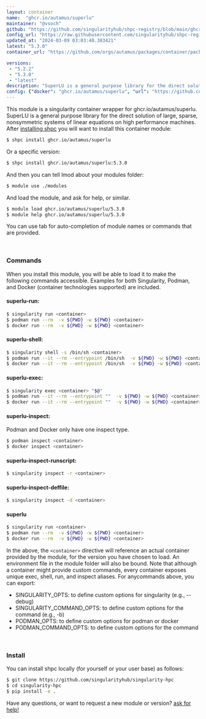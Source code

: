 ```yaml
---
layout: container
name:  "ghcr.io/autamus/superlu"
maintainer: "@vsoch"
github: "https://github.com/singularityhub/shpc-registry/blob/main/ghcr.io/autamus/superlu/container.yaml"
config_url: "https://raw.githubusercontent.com/singularityhub/shpc-registry/main/ghcr.io/autamus/superlu/container.yaml"
updated_at: "2024-03-09 03:03:40.383421"
latest: "5.3.0"
container_url: "https://github.com/orgs/autamus/packages/container/package/superlu"

versions:
 - "5.2.2"
 - "5.3.0"
 - "latest"
description: "SuperLU is a general purpose library for the direct solution of large, sparse, nonsymmetric systems of linear equations on high performance machines."
config: {"docker": "ghcr.io/autamus/superlu", "url": "https://github.com/orgs/autamus/packages/container/package/superlu", "maintainer": "@vsoch", "description": "SuperLU is a general purpose library for the direct solution of large, sparse, nonsymmetric systems of linear equations on high performance machines.", "latest": {"5.3.0": "sha256:5d151dc6b33254970a71698104ba61648eb3159ed0b4cce8d2f1c13d5f2c011f"}, "tags": {"5.2.2": "sha256:31e2968aa8503840fceae8c81c5b7b197483b1a787d6a9488535ddd511cc787d", "5.3.0": "sha256:5d151dc6b33254970a71698104ba61648eb3159ed0b4cce8d2f1c13d5f2c011f", "latest": "sha256:5d151dc6b33254970a71698104ba61648eb3159ed0b4cce8d2f1c13d5f2c011f"}}
---
```


This module is a singularity container wrapper for ghcr.io/autamus/superlu.
SuperLU is a general purpose library for the direct solution of large, sparse, nonsymmetric systems of linear equations on high performance machines.
After [installing shpc](#install) you will want to install this container module:


```bash
$ shpc install ghcr.io/autamus/superlu
```

Or a specific version:

```bash
$ shpc install ghcr.io/autamus/superlu:5.3.0
```

And then you can tell lmod about your modules folder:

```bash
$ module use ./modules
```

And load the module, and ask for help, or similar.

```bash
$ module load ghcr.io/autamus/superlu/5.3.0
$ module help ghcr.io/autamus/superlu/5.3.0
```

You can use tab for auto-completion of module names or commands that are provided.

<br>

### Commands

When you install this module, you will be able to load it to make the following commands accessible.
Examples for both Singularity, Podman, and Docker (container technologies supported) are included.

#### superlu-run:

```bash
$ singularity run <container>
$ podman run --rm  -v ${PWD} -w ${PWD} <container>
$ docker run --rm  -v ${PWD} -w ${PWD} <container>
```

#### superlu-shell:

```bash
$ singularity shell -s /bin/sh <container>
$ podman run --it --rm --entrypoint /bin/sh  -v ${PWD} -w ${PWD} <container>
$ docker run --it --rm --entrypoint /bin/sh  -v ${PWD} -w ${PWD} <container>
```

#### superlu-exec:

```bash
$ singularity exec <container> "$@"
$ podman run --it --rm --entrypoint ""  -v ${PWD} -w ${PWD} <container> "$@"
$ docker run --it --rm --entrypoint ""  -v ${PWD} -w ${PWD} <container> "$@"
```

#### superlu-inspect:

Podman and Docker only have one inspect type.

```bash
$ podman inspect <container>
$ docker inspect <container>
```

#### superlu-inspect-runscript:

```bash
$ singularity inspect -r <container>
```

#### superlu-inspect-deffile:

```bash
$ singularity inspect -d <container>
```



#### superlu

```bash
$ singularity run <container>
$ podman run --rm  -v ${PWD} -w ${PWD} <container>
$ docker run --rm  -v ${PWD} -w ${PWD} <container>
```


In the above, the `<container>` directive will reference an actual container provided
by the module, for the version you have chosen to load. An environment file in the
module folder will also be bound. Note that although a container
might provide custom commands, every container exposes unique exec, shell, run, and
inspect aliases. For anycommands above, you can export:

 - SINGULARITY_OPTS: to define custom options for singularity (e.g., --debug)
 - SINGULARITY_COMMAND_OPTS: to define custom options for the command (e.g., -b)
 - PODMAN_OPTS: to define custom options for podman or docker
 - PODMAN_COMMAND_OPTS: to define custom options for the command

<br>

### Install

You can install shpc locally (for yourself or your user base) as follows:

```bash
$ git clone https://github.com/singularityhub/singularity-hpc
$ cd singularity-hpc
$ pip install -e .
```

Have any questions, or want to request a new module or version? [ask for help!](https://github.com/singularityhub/singularity-hpc/issues)